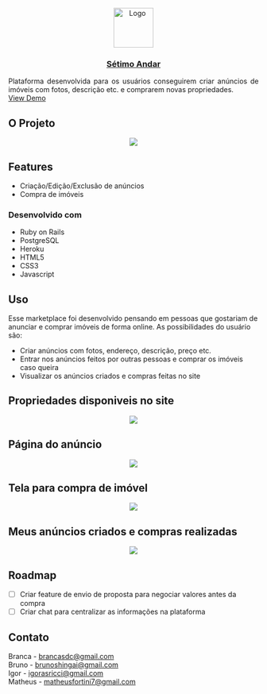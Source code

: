 <!-- PROJECT LOGO -->
<br />
<div align="center">
  <a href="https://github.com/matheusfortini7/setimo_andar">
    <img src="https://github.com/matheusfortini7/setimo_andar/blob/master/app/assets/images/setimo-andar.png" alt="Logo" width="80" height="80">
  </a>

<a href="https://setimo-andar-matheusfortini7.herokuapp.com/"><h3 align="center">Sétimo Andar</h3></a>

  <p align="justify">
    Plataforma desenvolvida para os usuários conseguirem criar anúncios de imóveis com fotos, descrição etc. e comprarem novas propriedades. 
    <br />
    <a href="https://youtu.be/JJbkz0rNAMQ">View Demo</a>
  </p>
</div>


<!-- ABOUT THE PROJECT -->
## O Projeto

<p align="center"><img src="https://github.com/matheusfortini7/setimo_andar/blob/master/app/assets/images/home.png"></p>


## Features

* Criação/Edição/Exclusão de anúncios
* Compra de imóveis

### Desenvolvido com

* Ruby on Rails
* PostgreSQL
* Heroku
* HTML5
* CSS3
* Javascript

<!-- USAGE EXAMPLES -->
## Uso

Esse marketplace foi desenvolvido pensando em pessoas que gostariam de anunciar e comprar imóveis de forma online. As possibilidades do usuário são:

* Criar anúncios com fotos, endereço, descrição, preço etc. 
* Entrar nos anúncios feitos por outras pessoas e comprar os imóveis caso queira
* Visualizar os anúncios criados e compras feitas no site

<h2>Propriedades disponiveis no site</h2>
<p align="center"><img src="https://github.com/matheusfortini7/setimo_andar/blob/master/app/assets/images/search.png"></p>
<h2>Página do anúncio</h2>
<p align="center"><img src="https://github.com/matheusfortini7/setimo_andar/blob/master/app/assets/images/show.png"></p>
<h2>Tela para compra de imóvel</h2>
<p align="center"><img src="https://github.com/matheusfortini7/setimo_andar/blob/master/app/assets/images/buy.png"></p>
<h2>Meus anúncios criados e compras realizadas</h2>
<p align="center"><img src="https://github.com/matheusfortini7/setimo_andar/blob/master/app/assets/images/my-properties.png"></p>

<!-- ROADMAP -->
## Roadmap

- [ ] Criar feature de envio de proposta para negociar valores antes da compra
- [ ] Criar chat para centralizar as informações na plataforma

<!-- CONTACT -->
## Contato

Branca - brancasdc@gmail.com<br>
Bruno - brunoshingai@gmail.com<br>
Igor - igorasricci@gmail.com<br>
Matheus - matheusfortini7@gmail.com
